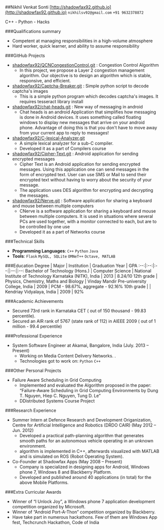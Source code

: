 ##Nikhil Venkat Sonti
[http://shadowfax92.github.io](http://shadowfax92.github.io) `nikhilsv92@gmail.com` `+91 9632378872`

C++ - Python - Hacks

###Qualifications summary
* Competent at managing responsibilities in a high-volume atmosphere
* Hard worker, quick learner, and ability to assume responsibility

###GitHub Projects
* [shadowfax92/QCNCongestionControl.git](http://github.com/shadowfax92/QCNCongestionControl.git) : Congestion Control Algorithm
    - In this project, we propose a Layer 2 congestion management algorithm. Our objective is to design an algorithm which is stable, responsive, and efficient.
* [shadowfax92/Captcha-Breaker.git](http://github.com/shadowfax92/Captcha-Breaker.git) : Simple python script to decode captcha's images
    - This is a simple python program which decodes captcha's images. It requires tesseract library install
* [shadowfax92/chat-heads.git](http://github.com/shadowfax92/chat-heads.git) : New way of messaging in android
    -  Chat heads is an android Application that simplifies how messaging is done in Android devices. It uses something called floating windows to display new messages that arrive on your android phone. Advantage of doing this is that you don't have to move away from your current app to reply to messages!
* [shadowfax92/C-lexical-Analyzer.git](http://github.com/shadowfax92/C-lexical-Analyzer.git)
    - A simple lexical analyzer for a sub-C compiler.
    - Developed it as a part of Compilers course
* [shadowfax92/Cipher-Text.git](http://github.com/shadowfax92/Cipher-Text.git) : Android application for sending encrypted messages
    - Cipher Text is an Android application for sending encrypted messages. Using this application one can send messages in the form of encrypted text. User can use SMS or Mail to send their encrypted text without having to worry about the security of your message.
    - The application uses DES algorithm for encrypting and decrypting the messages.
* [shadowfax92/Nerve.git](http://github.com/shadowfax92/Nerve.git) : Software application for sharing a keyboard and mouse between multiple computers
    - CNerve is a software application for sharing a keyboard and mouse between multiple computers. It is used in situations where several PCs are used together, with a monitor connected to each, but are to be controlled by one use
    - Developed it as a part of Networks course

###Technical Skills
* **Programming Languages**: `C++` `Python` `Java` 
* **Tools**: `Flask` `MySQL, SQLite` `OMNeT++` `Octave, MATLAB` 

###Education
Degree | Major | Institution | Graduation Year | GPA
:--:|:--:|:--:|:--:|:--:
Bachelor of Technology (Hons.) | Computer Science | National Institute of Technology Karnataka (NITK), India | 2013 | 8.24/10
12th grade | Physics, Chemistry, Maths and Biology | Vinday Mandir Pre-university College, India | 2009 | PCM - 98.67%, aggregate - 92.16%
10th grade |  | Kendriay Vidyalaya, India | 2009 | 92%

###Academic Achievements
* Secured 73rd rank in Karnataka CET ( out of 150 thousand - 99.83 percentile).
* Secured an AIR rank of 5767 (state rank of 112) in AIEEE 2009 ( out of 1 million - 99.4 percentile)

###Professional Experience
* System Software Engineer at Akamai, Bangalore, India (July. 2013 – Present)
    - Working on Media Content Delivery Networks. .
    - Technologies got to work on: `Python` `C++` 

###Other Personal Projects
* Failure Aware Scheduling in Grid Computing
    - Implemented and evaluated the Algorithm proposed in the paper: “Failure-Aware Scheduling in Grid Computing Environments by Dung T. Nguyen, Hiep C. Nguyen, Tung D. Le”
    - DDistributed Systems Course Project



###Research Experience
* Summer Intern at Defence Research and Development Origanization, Centre for Artificial Intelligence and Robotics (DRDO CAIR) (May 2012 – Jun. 2012)
    - Developed a practical path-planning algorithm that generates smooth paths for an autonomous vehicle operating in an unknown environment.
    - algorithm is implemented in C++, afterwards visualized with MATLAB and is simulated on ROS (Robot Operating System).
* Co-Founder at Shadowfax Apps (May 2008 – Present)
    - Company is specialized in designing apps for Android, Windows phone 7, Windows 8 and Blackberry Platform.
    - Developed and published around 40 applications (in total) for the above Mobile Platforms.




###Extra Curricular Awards
* Winner of “I Unlock Joy”, a Windows phone 7 application development competition organized by Microsoft.
* Winner of “Android Port-A-Thon” competition organized by Blackberry.
* Have take part in numerous hackathons. Few of them are Windows App fest, Techcrunch Hackathon, Code of India
